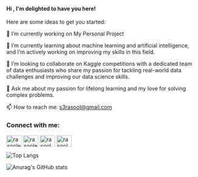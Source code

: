 #### Hi , I'm delighted to have you here!

Here are some ideas to get you started:

🔭 I’m currently working on My Personal Project

🌱 I’m currently learning about machine learning and artificial intelligence, and I'm actively working on improving my skills in this field.

👯 I’m looking to collaborate on Kaggle competitions with a dedicated team of data enthusiasts who share my passion for tackling real-world data challenges and improving our data science skills.

💬 Ask me about my passion for lifelong learning and my love for solving complex problems.

📫 How to reach me: s3rasool@gmail.com




<h3 align="left">Connect with me:</h3>
<p align="left">
<a href="https://linkedin.com/in/rasoolestiri" target="blank"><img align="center" src="https://raw.githubusercontent.com/rahuldkjain/github-profile-readme-generator/master/src/images/icons/Social/linked-in-alt.svg" alt="rasoolestiri" height="30" width="40" /></a>
<a href="https://kaggle.com/rasoolestiri" target="blank"><img align="center" src="https://raw.githubusercontent.com/rahuldkjain/github-profile-readme-generator/master/src/images/icons/Social/kaggle.svg" alt="rasoolestiri" height="30" width="40" /></a>
<a href="https://instagram.com/rasool_s3" target="blank"><img align="center" src="https://raw.githubusercontent.com/rahuldkjain/github-profile-readme-generator/master/src/images/icons/Social/instagram.svg" alt="rasool_s3" height="30" width="40" /></a>
<a href="https://www.leetcode.com/rasool_s3" target="blank"><img align="center" src="https://raw.githubusercontent.com/rahuldkjain/github-profile-readme-generator/master/src/images/icons/Social/leet-code.svg" alt="rasool_s3" height="30" width="40" /></a>
</p>

![Top Langs](https://github-readme-stats.vercel.app/api/top-langs/?username=s3rasool&layout=compact)

![Anurag's GitHub stats](https://github-readme-stats.vercel.app/api?username=s3rasool&show_icons=true&theme=radical)                
